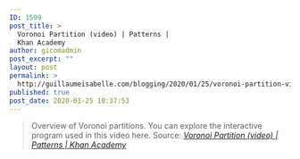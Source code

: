 ```yaml
---
ID: 1599
post_title: >
  Voronoi Partition (video) | Patterns |
  Khan Academy
author: gicomadmin
post_excerpt: ""
layout: post
permalink: >
  http://guillaumeisabelle.com/blogging/2020/01/25/voronoi-partition-video-patterns-khan-academy/
published: true
post_date: 2020-01-25 10:37:53
---
```

> Overview of Voronoi partitions. You can explore the interactive program used in this video here. Source: *[Voronoi Partition (video) | Patterns | Khan Academy][1]*

 [1]: https://www.khanacademy.org/partner-content/pixar/pattern/dino/v/patterns2_new